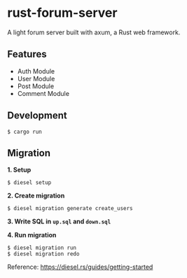 # rust-forum-server

A light forum server built with axum, a Rust web framework.

## Features

- Auth Module
- User Module
- Post Module
- Comment Module

## Development

```shell
$ cargo run
```

## Migration

**1. Setup**

```shell
$ diesel setup
```

**2. Create migration**

```shell
$ diesel migration generate create_users
```

**3. Write SQL in `up.sql` and `down.sql`**

**4. Run migration**

```shell
$ diesel migration run
$ diesel migration redo
```

Reference: https://diesel.rs/guides/getting-started
